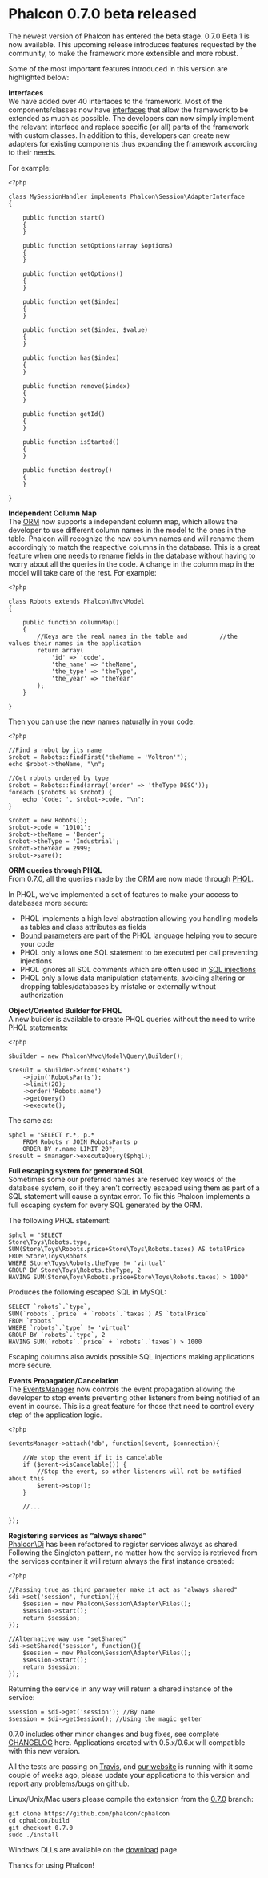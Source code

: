 <!--
slug: phalcon-0-7-0-beta-released
date: Wed Nov 21 2012 11:00:00 GMT-0500 (EST)
tags: php, phalcon, orm, release
title: Phalcon 0.7.0 beta released
id: 36213237029
link: http://blog.phalconphp.com/post/36213237029/phalcon-0-7-0-beta-released
raw: {"blog_name":"phalconphp","id":36213237029,"post_url":"http://blog.phalconphp.com/post/36213237029/phalcon-0-7-0-beta-released","slug":"phalcon-0-7-0-beta-released","type":"text","date":"2012-11-21 16:00:00 GMT","timestamp":1353513600,"state":"published","format":"html","reblog_key":"EjsB77M7","tags":["php","phalcon","orm","release"],"short_url":"http://tmblr.co/Z6PumvXkUYKb","highlighted":[],"note_count":2,"title":"Phalcon 0.7.0 beta released","body":"<p>The newest version of Phalcon has entered the beta stage. 0.7.0 Beta 1 is now available. This upcoming release introduces features requested by the community, to make the framework more extensible and more robust.</p>\n<p>Some of the most important features introduced in this version are highlighted below:</p>\n<p><strong>Interfaces</strong><br/> We have added over 40 interfaces to the framework. Most of the components/classes now have <a href=\"http://php.net/manual/en/language.oop5.interfaces.php\">interfaces</a> that allow the framework to be extended as much as possible. The developers can now simply implement the relevant interface and replace specific (or all) parts of the framework with custom classes. In addition to this, developers can create new adapters for existing components thus expanding the framework according to their needs.</p>\n<p>For example:</p>\n<pre class=\"sh_php sh_sourceCode\">&lt;?php\n\nclass MySessionHandler implements Phalcon\\Session\\AdapterInterface \n{\n    \n    public function start()\n    {\n    }\n\n    public function setOptions(array $options)\n    {\n    }\n\n    public function getOptions()\n    {\n    }\n\n    public function get($index)\n    {\n    }\n\n    public function set($index, $value)\n    {\n    }\n\n    public function has($index)\n    {\n    }\n\n    public function remove($index)\n    {\n    }\n\n    public function getId()\n    {\n    }\n\n    public function isStarted()\n    {\n    }\n\n    public function destroy()\n    {\n    }\n\n}\n</pre>\n<p><strong>Independent Column Map</strong><br/> The <a href=\"http://docs.phalconphp.com/en/latest/reference/models.html\">ORM</a> now supports a independent column map, which allows the developer to use different column names in the model to the ones in the table. Phalcon will recognize the new column names and will rename them accordingly to match the respective columns in the database. This is a great feature when one needs to rename fields in the database without having to worry about all the queries in the code. A change in the column map in the model will take care of the rest. For example:</p>\n<pre class=\"sh_php sh_sourceCode\">&lt;?php\n\nclass Robots extends Phalcon\\Mvc\\Model\n{\n    \n    public function columnMap()\n    {\n        //Keys are the real names in the table and <br/>        //the values their names in the application\n        return array(\n            'id' =&gt; 'code',\n            'the_name' =&gt; 'theName',\n            'the_type' =&gt; 'theType',\n            'the_year' =&gt; 'theYear'\n        );\n    }\n\n}\n</pre>\n<p>Then you can use the new names naturally in your code:</p>\n<pre class=\"sh_php sh_sourceCode\">&lt;?php\n\n//Find a robot by its name\n$robot = Robots::findFirst(\"theName = 'Voltron'\");\necho $robot-&gt;theName, \"\\n\";\n\n//Get robots ordered by type\n$robot = Robots::find(array('order' =&gt; 'theType DESC'));\nforeach ($robots as $robot) {\n    echo 'Code: ', $robot-&gt;code, \"\\n\";\n}\n\n$robot = new Robots();\n$robot-&gt;code = '10101';\n$robot-&gt;theName = 'Bender';\n$robot-&gt;theType = 'Industrial';\n$robot-&gt;theYear = 2999;\n$robot-&gt;save();\n</pre>\n<p><strong>ORM queries through PHQL</strong><br/> From 0.7.0, all the queries made by the ORM are now made through <a href=\"http://docs.phalconphp.com/en/latest/reference/phql.html\">PHQL</a>.</p>\n<p>In PHQL, we&rsquo;ve implemented a set of features to make your access to databases more secure:</p>\n<ul><li>PHQL implements a high level abstraction allowing you handling models as tables and class attributes as fields</li>\n<li><a href=\"http://www.php.net/manual/en/pdo.prepared-statements.php\">Bound parameters</a> are part of the PHQL language helping you to secure your code</li>\n<li>PHQL only allows one SQL statement to be executed per call preventing injections</li>\n<li>PHQL ignores all SQL comments which are often used in <a href=\"http://en.wikipedia.org/wiki/SQL_injection\">SQL injections</a></li>\n<li>PHQL only allows data manipulation statements, avoiding altering or dropping tables/databases by mistake or externally without authorization</li>\n</ul><p><strong>Object/Oriented Builder for PHQL</strong><br/> A new builder is available to create PHQL queries without the need to write PHQL statements:</p>\n<pre class=\"sh_php sh_sourceCode\">&lt;?php\n\n$builder = new Phalcon\\Mvc\\Model\\Query\\Builder();\n\n$result = $builder-&gt;from('Robots')\n    -&gt;join('RobotsParts');\n    -&gt;limit(20);\n    -&gt;order('Robots.name')\n    -&gt;getQuery()\n    -&gt;execute();\n</pre>\n<p>The same as:</p>\n<pre class=\"sh_php sh_sourceCode\">$phql = \"SELECT r.*, p.* \n    FROM Robots r JOIN RobotsParts p \n    ORDER BY r.name LIMIT 20\";\n$result = $manager-&gt;executeQuery($phql);\n</pre>\n<p><strong>Full escaping system for generated SQL</strong><br/> Sometimes some our preferred names are reserved key words of the database system, so if they aren&rsquo;t correctly escaped using them as part of a SQL statement will cause a syntax error. To fix this Phalcon implements a full escaping system for every SQL generated by the ORM.</p>\n<p>The following PHQL statement:</p>\n<pre class=\"sh_php sh_sourceCode\">$phql = \"SELECT \nStore\\Toys\\Robots.type,\nSUM(Store\\Toys\\Robots.price+Store\\Toys\\Robots.taxes) AS totalPrice\nFROM Store\\Toys\\Robots \nWHERE Store\\Toys\\Robots.theType != 'virtual'\nGROUP BY Store\\Toys\\Robots.theType, 2\nHAVING SUM(Store\\Toys\\Robots.price+Store\\Toys\\Robots.taxes) &gt; 1000\"\n</pre>\n<p>Produces the following escaped SQL in MySQL:</p>\n<pre class=\"sh_sql sh_sourceCode\">SELECT `robots`.`type`,\nSUM(`robots`.`price` + `robots`.`taxes`) AS `totalPrice`\nFROM `robots`\nWHERE `robots`.`type` != 'virtual'\nGROUP BY `robots`.`type`, 2\nHAVING SUM(`robots`.`price` + `robots`.`taxes`) &gt; 1000\n</pre>\n<p>Escaping columns also avoids possible SQL injections making applications more secure.</p>\n<p><strong>Events Propagation/Cancelation</strong><br/> The <a href=\"http://docs.phalconphp.com/en/latest/reference/events.html\">EventsManager</a> now controls the event propagation allowing the developer to stop events preventing other listeners from being notified of an event in course. This is a great feature for those that need to control every step of the application logic.</p>\n<pre class=\"sh_php sh_sourceCode\">&lt;?php\n\n$eventsManager-&gt;attach('db', function($event, $connection){\n\n    //We stop the event if it is cancelable\n    if ($event-&gt;isCancelable()) {\n        //Stop the event, so other listeners will not be notified about this\n        $event-&gt;stop();\n    }\n\n    //...\n\n});\n</pre>\n<p><strong>Registering services as &ldquo;always shared&rdquo;</strong><br/><a href=\"http://docs.phalconphp.com/en/latest/reference/di.html\">Phalcon\\Di</a> has been refactored to register services always as shared. Following the Singleton pattern, no matter how the service is retrieved from the services container it will return always the first instance created:</p>\n<pre class=\"sh_php sh_sourceCode\">&lt;?php\n\n//Passing true as third parameter make it act as \"always shared\"\n$di-&gt;set('session', function(){\n    $session = new Phalcon\\Session\\Adapter\\Files();\n    $session-&gt;start();\n    return $session;\n});\n\n//Alternative way use \"setShared\"\n$di-&gt;setShared('session', function(){\n    $session = new Phalcon\\Session\\Adapter\\Files();\n    $session-&gt;start();\n    return $session;\n});\n</pre>\n<p>Returning the service in any way will return a shared instance of the service:</p>\n<pre class=\"sh_php sh_sourceCode\">$session = $di-&gt;get('session'); //By name\n$session = $di-&gt;getSession(); //Using the magic getter\n</pre>\n<p>0.7.0 includes other minor changes and bug fixes, see complete <a href=\"https://github.com/phalcon/cphalcon/blob/0.7.0/CHANGELOG\">CHANGELOG</a> here. Applications created with 0.5.x/0.6.x will compatible with this new version.</p>\n<p>All the tests are passing on <a href=\"https://travis-ci.org/phalcon/cphalcon/builds/3287750\">Travis</a>, and <a href=\"http://phalconphp.com/\">our website</a> is running with it some couple of weeks ago, please update your applications to this version and report any problems/bugs on <a href=\"https://github.com/phalcon/cphalcon\">github</a>.</p>\n<p>Linux/Unix/Mac users please compile the extension from the <a href=\"https://github.com/phalcon/cphalcon/tree/0.7.0\">0.7.0</a> branch:</p>\n<pre class=\"sh_sh sh_sourceCode\">git clone <a href=\"https://github.com/phalcon/cphalcon\">https://github.com/phalcon/cphalcon</a>\ncd cphalcon/build\ngit checkout 0.7.0\nsudo ./install\n</pre>\n<p>Windows DLLs are available on the <a href=\"http://phalconphp.com/download\">download</a> page.</p>\n<p>Thanks for using Phalcon!</p>","reblog":{"tree_html":"","comment":"<p>The newest version of Phalcon has entered the beta stage. 0.7.0 Beta 1 is now available. This upcoming release introduces features requested by the community, to make the framework more extensible and more robust.</p>\n<p>Some of the most important features introduced in this version are highlighted below:</p>\n<p><strong>Interfaces</strong><br> We have added over 40 interfaces to the framework. Most of the components/classes now have <a href=\"http://php.net/manual/en/language.oop5.interfaces.php\">interfaces</a> that allow the framework to be extended as much as possible. The developers can now simply implement the relevant interface and replace specific (or all) parts of the framework with custom classes. In addition to this, developers can create new adapters for existing components thus expanding the framework according to their needs.</p>\n<p>For example:</p>\n<pre class=\"sh_php sh_sourceCode\">&lt;?php\n\nclass MySessionHandler implements Phalcon\\Session\\AdapterInterface \n{\n    \n    public function start()\n    {\n    }\n\n    public function setOptions(array $options)\n    {\n    }\n\n    public function getOptions()\n    {\n    }\n\n    public function get($index)\n    {\n    }\n\n    public function set($index, $value)\n    {\n    }\n\n    public function has($index)\n    {\n    }\n\n    public function remove($index)\n    {\n    }\n\n    public function getId()\n    {\n    }\n\n    public function isStarted()\n    {\n    }\n\n    public function destroy()\n    {\n    }\n\n}\n</pre>\n<p><strong>Independent Column Map</strong><br> The <a href=\"http://docs.phalconphp.com/en/latest/reference/models.html\">ORM</a> now supports a independent column map, which allows the developer to use different column names in the model to the ones in the table. Phalcon will recognize the new column names and will rename them accordingly to match the respective columns in the database. This is a great feature when one needs to rename fields in the database without having to worry about all the queries in the code. A change in the column map in the model will take care of the rest. For example:</p>\n<pre class=\"sh_php sh_sourceCode\">&lt;?php\n\nclass Robots extends Phalcon\\Mvc\\Model\n{\n    \n    public function columnMap()\n    {\n        //Keys are the real names in the table and <br>        //the values their names in the application\n        return array(\n            'id' =&gt; 'code',\n            'the_name' =&gt; 'theName',\n            'the_type' =&gt; 'theType',\n            'the_year' =&gt; 'theYear'\n        );\n    }\n\n}\n</pre>\n<p>Then you can use the new names naturally in your code:</p>\n<pre class=\"sh_php sh_sourceCode\">&lt;?php\n\n//Find a robot by its name\n$robot = Robots::findFirst(\"theName = 'Voltron'\");\necho $robot-&gt;theName, \"\\n\";\n\n//Get robots ordered by type\n$robot = Robots::find(array('order' =&gt; 'theType DESC'));\nforeach ($robots as $robot) {\n    echo 'Code: ', $robot-&gt;code, \"\\n\";\n}\n\n$robot = new Robots();\n$robot-&gt;code = '10101';\n$robot-&gt;theName = 'Bender';\n$robot-&gt;theType = 'Industrial';\n$robot-&gt;theYear = 2999;\n$robot-&gt;save();\n</pre>\n<p><strong>ORM queries through PHQL</strong><br> From 0.7.0, all the queries made by the ORM are now made through <a href=\"http://docs.phalconphp.com/en/latest/reference/phql.html\">PHQL</a>.</p>\n<p>In PHQL, we&rsquo;ve implemented a set of features to make your access to databases more secure:</p>\n<ul><li>PHQL implements a high level abstraction allowing you handling models as tables and class attributes as fields</li>\n<li><a href=\"http://www.php.net/manual/en/pdo.prepared-statements.php\">Bound parameters</a> are part of the PHQL language helping you to secure your code</li>\n<li>PHQL only allows one SQL statement to be executed per call preventing injections</li>\n<li>PHQL ignores all SQL comments which are often used in <a href=\"http://en.wikipedia.org/wiki/SQL_injection\">SQL injections</a></li>\n<li>PHQL only allows data manipulation statements, avoiding altering or dropping tables/databases by mistake or externally without authorization</li>\n</ul><p><strong>Object/Oriented Builder for PHQL</strong><br> A new builder is available to create PHQL queries without the need to write PHQL statements:</p>\n<pre class=\"sh_php sh_sourceCode\">&lt;?php\n\n$builder = new Phalcon\\Mvc\\Model\\Query\\Builder();\n\n$result = $builder-&gt;from('Robots')\n    -&gt;join('RobotsParts');\n    -&gt;limit(20);\n    -&gt;order('Robots.name')\n    -&gt;getQuery()\n    -&gt;execute();\n</pre>\n<p>The same as:</p>\n<pre class=\"sh_php sh_sourceCode\">$phql = \"SELECT r.*, p.* \n    FROM Robots r JOIN RobotsParts p \n    ORDER BY r.name LIMIT 20\";\n$result = $manager-&gt;executeQuery($phql);\n</pre>\n<p><strong>Full escaping system for generated SQL</strong><br> Sometimes some our preferred names are reserved key words of the database system, so if they aren&rsquo;t correctly escaped using them as part of a SQL statement will cause a syntax error. To fix this Phalcon implements a full escaping system for every SQL generated by the ORM.</p>\n<p>The following PHQL statement:</p>\n<pre class=\"sh_php sh_sourceCode\">$phql = \"SELECT \nStore\\Toys\\Robots.type,\nSUM(Store\\Toys\\Robots.price+Store\\Toys\\Robots.taxes) AS totalPrice\nFROM Store\\Toys\\Robots \nWHERE Store\\Toys\\Robots.theType != 'virtual'\nGROUP BY Store\\Toys\\Robots.theType, 2\nHAVING SUM(Store\\Toys\\Robots.price+Store\\Toys\\Robots.taxes) &gt; 1000\"\n</pre>\n<p>Produces the following escaped SQL in MySQL:</p>\n<pre class=\"sh_sql sh_sourceCode\">SELECT `robots`.`type`,\nSUM(`robots`.`price` + `robots`.`taxes`) AS `totalPrice`\nFROM `robots`\nWHERE `robots`.`type` != 'virtual'\nGROUP BY `robots`.`type`, 2\nHAVING SUM(`robots`.`price` + `robots`.`taxes`) &gt; 1000\n</pre>\n<p>Escaping columns also avoids possible SQL injections making applications more secure.</p>\n<p><strong>Events Propagation/Cancelation</strong><br> The <a href=\"http://docs.phalconphp.com/en/latest/reference/events.html\">EventsManager</a> now controls the event propagation allowing the developer to stop events preventing other listeners from being notified of an event in course. This is a great feature for those that need to control every step of the application logic.</p>\n<pre class=\"sh_php sh_sourceCode\">&lt;?php\n\n$eventsManager-&gt;attach('db', function($event, $connection){\n\n    //We stop the event if it is cancelable\n    if ($event-&gt;isCancelable()) {\n        //Stop the event, so other listeners will not be notified about this\n        $event-&gt;stop();\n    }\n\n    //...\n\n});\n</pre>\n<p><strong>Registering services as &ldquo;always shared&rdquo;</strong><br><a href=\"http://docs.phalconphp.com/en/latest/reference/di.html\">Phalcon\\Di</a> has been refactored to register services always as shared. Following the Singleton pattern, no matter how the service is retrieved from the services container it will return always the first instance created:</p>\n<pre class=\"sh_php sh_sourceCode\">&lt;?php\n\n//Passing true as third parameter make it act as \"always shared\"\n$di-&gt;set('session', function(){\n    $session = new Phalcon\\Session\\Adapter\\Files();\n    $session-&gt;start();\n    return $session;\n});\n\n//Alternative way use \"setShared\"\n$di-&gt;setShared('session', function(){\n    $session = new Phalcon\\Session\\Adapter\\Files();\n    $session-&gt;start();\n    return $session;\n});\n</pre>\n<p>Returning the service in any way will return a shared instance of the service:</p>\n<pre class=\"sh_php sh_sourceCode\">$session = $di-&gt;get('session'); //By name\n$session = $di-&gt;getSession(); //Using the magic getter\n</pre>\n<p>0.7.0 includes other minor changes and bug fixes, see complete <a href=\"https://github.com/phalcon/cphalcon/blob/0.7.0/CHANGELOG\">CHANGELOG</a> here. Applications created with 0.5.x/0.6.x will compatible with this new version.</p>\n<p>All the tests are passing on <a href=\"https://travis-ci.org/phalcon/cphalcon/builds/3287750\">Travis</a>, and <a href=\"http://phalconphp.com/\">our website</a> is running with it some couple of weeks ago, please update your applications to this version and report any problems/bugs on <a href=\"https://github.com/phalcon/cphalcon\">github</a>.</p>\n<p>Linux/Unix/Mac users please compile the extension from the <a href=\"https://github.com/phalcon/cphalcon/tree/0.7.0\">0.7.0</a> branch:</p>\n<pre class=\"sh_sh sh_sourceCode\">git clone <a href=\"https://github.com/phalcon/cphalcon\">https://github.com/phalcon/cphalcon</a>\ncd cphalcon/build\ngit checkout 0.7.0\nsudo ./install\n</pre>\n<p>Windows DLLs are available on the <a href=\"http://phalconphp.com/download\">download</a> page.</p>\n<p>Thanks for using Phalcon!</p>"},"trail":[{"blog":{"name":"phalconphp","theme":{"header_full_width":1117,"header_full_height":426,"header_focus_width":758,"header_focus_height":426,"avatar_shape":"square","background_color":"#FAFAFA","body_font":"Helvetica Neue","header_bounds":"0,937,426,179","header_image":"http://static.tumblr.com/be2b0380984b972b47699d457f4c0ffb/ivjir8a/815nn0qo7/tumblr_static_28z87js742xwowwo0kco04ogs.jpg","header_image_focused":"http://static.tumblr.com/be2b0380984b972b47699d457f4c0ffb/ivjir8a/laHnn0qo9/tumblr_static_tumblr_static_28z87js742xwowwo0kco04ogs_focused_v3.jpg","header_image_scaled":"http://static.tumblr.com/be2b0380984b972b47699d457f4c0ffb/ivjir8a/815nn0qo7/tumblr_static_28z87js742xwowwo0kco04ogs_2048_v2.jpg","header_stretch":true,"link_color":"#529ECC","show_avatar":true,"show_description":true,"show_header_image":true,"show_title":true,"title_color":"#444444","title_font":"Gibson","title_font_weight":"bold"}},"post":{"id":"36213237029"},"content":"<p>The newest version of Phalcon has entered the beta stage. 0.7.0 Beta 1 is now available. This upcoming release introduces features requested by the community, to make the framework more extensible and more robust.</p>\n<p>Some of the most important features introduced in this version are highlighted below:</p>\n<p><strong>Interfaces</strong><br> We have added over 40 interfaces to the framework. Most of the components/classes now have <a href=\"http://php.net/manual/en/language.oop5.interfaces.php\">interfaces</a> that allow the framework to be extended as much as possible. The developers can now simply implement the relevant interface and replace specific (or all) parts of the framework with custom classes. In addition to this, developers can create new adapters for existing components thus expanding the framework according to their needs.</p>\n<p>For example:</p>\n<pre class=\"sh_php sh_sourceCode\"><?php\n\nclass MySessionHandler implements Phalcon\\Session\\AdapterInterface \n{\n    \n    public function start()\n    {\n    }\n\n    public function setOptions(array $options)\n    {\n    }\n\n    public function getOptions()\n    {\n    }\n\n    public function get($index)\n    {\n    }\n\n    public function set($index, $value)\n    {\n    }\n\n    public function has($index)\n    {\n    }\n\n    public function remove($index)\n    {\n    }\n\n    public function getId()\n    {\n    }\n\n    public function isStarted()\n    {\n    }\n\n    public function destroy()\n    {\n    }\n\n}\n</pre>\n<p><strong>Independent Column Map</strong><br> The <a href=\"http://docs.phalconphp.com/en/latest/reference/models.html\">ORM</a> now supports a independent column map, which allows the developer to use different column names in the model to the ones in the table. Phalcon will recognize the new column names and will rename them accordingly to match the respective columns in the database. This is a great feature when one needs to rename fields in the database without having to worry about all the queries in the code. A change in the column map in the model will take care of the rest. For example:</p>\n<pre class=\"sh_php sh_sourceCode\"><?php\n\nclass Robots extends Phalcon\\Mvc\\Model\n{\n    \n    public function columnMap()\n    {\n        //Keys are the real names in the table and <br>        //the values their names in the application\n        return array(\n            'id' => 'code',\n            'the_name' => 'theName',\n            'the_type' => 'theType',\n            'the_year' => 'theYear'\n        );\n    }\n\n}\n</pre>\n<p>Then you can use the new names naturally in your code:</p>\n<pre class=\"sh_php sh_sourceCode\"><?php\n\n//Find a robot by its name\n$robot = Robots::findFirst(\"theName = 'Voltron'\");\necho $robot->theName, \"\\n\";\n\n//Get robots ordered by type\n$robot = Robots::find(array('order' => 'theType DESC'));\nforeach ($robots as $robot) {\n    echo 'Code: ', $robot->code, \"\\n\";\n}\n\n$robot = new Robots();\n$robot->code = '10101';\n$robot->theName = 'Bender';\n$robot->theType = 'Industrial';\n$robot->theYear = 2999;\n$robot->save();\n</pre>\n<p><strong>ORM queries through PHQL</strong><br> From 0.7.0, all the queries made by the ORM are now made through <a href=\"http://docs.phalconphp.com/en/latest/reference/phql.html\">PHQL</a>.</p>\n<p>In PHQL, we’ve implemented a set of features to make your access to databases more secure:</p>\n<ul><li>PHQL implements a high level abstraction allowing you handling models as tables and class attributes as fields</li>\n<li><a href=\"http://www.php.net/manual/en/pdo.prepared-statements.php\">Bound parameters</a> are part of the PHQL language helping you to secure your code</li>\n<li>PHQL only allows one SQL statement to be executed per call preventing injections</li>\n<li>PHQL ignores all SQL comments which are often used in <a href=\"http://en.wikipedia.org/wiki/SQL_injection\">SQL injections</a></li>\n<li>PHQL only allows data manipulation statements, avoiding altering or dropping tables/databases by mistake or externally without authorization</li>\n</ul><p><strong>Object/Oriented Builder for PHQL</strong><br> A new builder is available to create PHQL queries without the need to write PHQL statements:</p>\n<pre class=\"sh_php sh_sourceCode\"><?php\n\n$builder = new Phalcon\\Mvc\\Model\\Query\\Builder();\n\n$result = $builder->from('Robots')\n    ->join('RobotsParts');\n    ->limit(20);\n    ->order('Robots.name')\n    ->getQuery()\n    ->execute();\n</pre>\n<p>The same as:</p>\n<pre class=\"sh_php sh_sourceCode\">$phql = \"SELECT r.*, p.* \n    FROM Robots r JOIN RobotsParts p \n    ORDER BY r.name LIMIT 20\";\n$result = $manager->executeQuery($phql);\n</pre>\n<p><strong>Full escaping system for generated SQL</strong><br> Sometimes some our preferred names are reserved key words of the database system, so if they aren’t correctly escaped using them as part of a SQL statement will cause a syntax error. To fix this Phalcon implements a full escaping system for every SQL generated by the ORM.</p>\n<p>The following PHQL statement:</p>\n<pre class=\"sh_php sh_sourceCode\">$phql = \"SELECT \nStore\\Toys\\Robots.type,\nSUM(Store\\Toys\\Robots.price+Store\\Toys\\Robots.taxes) AS totalPrice\nFROM Store\\Toys\\Robots \nWHERE Store\\Toys\\Robots.theType != 'virtual'\nGROUP BY Store\\Toys\\Robots.theType, 2\nHAVING SUM(Store\\Toys\\Robots.price+Store\\Toys\\Robots.taxes) > 1000\"\n</pre>\n<p>Produces the following escaped SQL in MySQL:</p>\n<pre class=\"sh_sql sh_sourceCode\">SELECT `robots`.`type`,\nSUM(`robots`.`price` + `robots`.`taxes`) AS `totalPrice`\nFROM `robots`\nWHERE `robots`.`type` != 'virtual'\nGROUP BY `robots`.`type`, 2\nHAVING SUM(`robots`.`price` + `robots`.`taxes`) > 1000\n</pre>\n<p>Escaping columns also avoids possible SQL injections making applications more secure.</p>\n<p><strong>Events Propagation/Cancelation</strong><br> The <a href=\"http://docs.phalconphp.com/en/latest/reference/events.html\">EventsManager</a> now controls the event propagation allowing the developer to stop events preventing other listeners from being notified of an event in course. This is a great feature for those that need to control every step of the application logic.</p>\n<pre class=\"sh_php sh_sourceCode\"><?php\n\n$eventsManager->attach('db', function($event, $connection){\n\n    //We stop the event if it is cancelable\n    if ($event->isCancelable()) {\n        //Stop the event, so other listeners will not be notified about this\n        $event->stop();\n    }\n\n    //...\n\n});\n</pre>\n<p><strong>Registering services as “always shared”</strong><br><a href=\"http://docs.phalconphp.com/en/latest/reference/di.html\">Phalcon\\Di</a> has been refactored to register services always as shared. Following the Singleton pattern, no matter how the service is retrieved from the services container it will return always the first instance created:</p>\n<pre class=\"sh_php sh_sourceCode\"><?php\n\n//Passing true as third parameter make it act as \"always shared\"\n$di->set('session', function(){\n    $session = new Phalcon\\Session\\Adapter\\Files();\n    $session->start();\n    return $session;\n});\n\n//Alternative way use \"setShared\"\n$di->setShared('session', function(){\n    $session = new Phalcon\\Session\\Adapter\\Files();\n    $session->start();\n    return $session;\n});\n</pre>\n<p>Returning the service in any way will return a shared instance of the service:</p>\n<pre class=\"sh_php sh_sourceCode\">$session = $di->get('session'); //By name\n$session = $di->getSession(); //Using the magic getter\n</pre>\n<p>0.7.0 includes other minor changes and bug fixes, see complete <a href=\"https://github.com/phalcon/cphalcon/blob/0.7.0/CHANGELOG\">CHANGELOG</a> here. Applications created with 0.5.x/0.6.x will compatible with this new version.</p>\n<p>All the tests are passing on <a href=\"https://travis-ci.org/phalcon/cphalcon/builds/3287750\">Travis</a>, and <a href=\"http://phalconphp.com/\">our website</a> is running with it some couple of weeks ago, please update your applications to this version and report any problems/bugs on <a href=\"https://github.com/phalcon/cphalcon\">github</a>.</p>\n<p>Linux/Unix/Mac users please compile the extension from the <a href=\"https://github.com/phalcon/cphalcon/tree/0.7.0\">0.7.0</a> branch:</p>\n<pre class=\"sh_sh sh_sourceCode\">git clone <a href=\"https://github.com/phalcon/cphalcon\">https://github.com/phalcon/cphalcon</a>\ncd cphalcon/build\ngit checkout 0.7.0\nsudo ./install\n</pre>\n<p>Windows DLLs are available on the <a href=\"http://phalconphp.com/download\">download</a> page.</p>\n<p>Thanks for using Phalcon!</p>","content_raw":"<p>The newest version of Phalcon has entered the beta stage. 0.7.0 Beta 1 is now available. This upcoming release introduces features requested by the community, to make the framework more extensible and more robust.</p>\r\n<p>Some of the most important features introduced in this version are highlighted below:</p>\r\n<p><strong>Interfaces</strong><br> We have added over 40 interfaces to the framework. Most of the components/classes now have <a href=\"http://php.net/manual/en/language.oop5.interfaces.php\">interfaces</a> that allow the framework to be extended as much as possible. The developers can now simply implement the relevant interface and replace specific (or all) parts of the framework with custom classes. In addition to this, developers can create new adapters for existing components thus expanding the framework according to their needs.</p>\r\n<p>For example:</p>\r\n<pre class=\"sh_php sh_sourceCode\">&lt;?php\r\n\r\nclass MySessionHandler implements Phalcon\\Session\\AdapterInterface \r\n{\r\n    \r\n    public function start()\r\n    {\r\n    }\r\n\r\n    public function setOptions(array $options)\r\n    {\r\n    }\r\n\r\n    public function getOptions()\r\n    {\r\n    }\r\n\r\n    public function get($index)\r\n    {\r\n    }\r\n\r\n    public function set($index, $value)\r\n    {\r\n    }\r\n\r\n    public function has($index)\r\n    {\r\n    }\r\n\r\n    public function remove($index)\r\n    {\r\n    }\r\n\r\n    public function getId()\r\n    {\r\n    }\r\n\r\n    public function isStarted()\r\n    {\r\n    }\r\n\r\n    public function destroy()\r\n    {\r\n    }\r\n\r\n}\r\n</pre>\r\n<p><strong>Independent Column Map</strong><br> The <a href=\"http://docs.phalconphp.com/en/latest/reference/models.html\">ORM</a> now supports a independent column map, which allows the developer to use different column names in the model to the ones in the table. Phalcon will recognize the new column names and will rename them accordingly to match the respective columns in the database. This is a great feature when one needs to rename fields in the database without having to worry about all the queries in the code. A change in the column map in the model will take care of the rest. For example:</p>\r\n<pre class=\"sh_php sh_sourceCode\">&lt;?php\r\n\r\nclass Robots extends Phalcon\\Mvc\\Model\r\n{\r\n    \r\n    public function columnMap()\r\n    {\r\n        //Keys are the real names in the table and <br>        //the values their names in the application\r\n        return array(\r\n            'id' =&gt; 'code',\r\n            'the_name' =&gt; 'theName',\r\n            'the_type' =&gt; 'theType',\r\n            'the_year' =&gt; 'theYear'\r\n        );\r\n    }\r\n\r\n}\r\n</pre>\r\n<p>Then you can use the new names naturally in your code:</p>\r\n<pre class=\"sh_php sh_sourceCode\">&lt;?php\r\n\r\n//Find a robot by its name\r\n$robot = Robots::findFirst(\"theName = 'Voltron'\");\r\necho $robot-&gt;theName, \"\\n\";\r\n\r\n//Get robots ordered by type\r\n$robot = Robots::find(array('order' =&gt; 'theType DESC'));\r\nforeach ($robots as $robot) {\r\n    echo 'Code: ', $robot-&gt;code, \"\\n\";\r\n}\r\n\r\n$robot = new Robots();\r\n$robot-&gt;code = '10101';\r\n$robot-&gt;theName = 'Bender';\r\n$robot-&gt;theType = 'Industrial';\r\n$robot-&gt;theYear = 2999;\r\n$robot-&gt;save();\r\n</pre>\r\n<p><strong>ORM queries through PHQL</strong><br> From 0.7.0, all the queries made by the ORM are now made through <a href=\"http://docs.phalconphp.com/en/latest/reference/phql.html\">PHQL</a>.</p>\r\n<p>In PHQL, we've implemented a set of features to make your access to databases more secure:</p>\r\n<ul><li>PHQL implements a high level abstraction allowing you handling models as tables and class attributes as fields</li>\r\n<li><a href=\"http://www.php.net/manual/en/pdo.prepared-statements.php\">Bound parameters</a> are part of the PHQL language helping you to secure your code</li>\r\n<li>PHQL only allows one SQL statement to be executed per call preventing injections</li>\r\n<li>PHQL ignores all SQL comments which are often used in <a href=\"http://en.wikipedia.org/wiki/SQL_injection\">SQL injections</a></li>\r\n<li>PHQL only allows data manipulation statements, avoiding altering or dropping tables/databases by mistake or externally without authorization</li>\r\n</ul><p><strong>Object/Oriented Builder for PHQL</strong><br> A new builder is available to create PHQL queries without the need to write PHQL statements:</p>\r\n<pre class=\"sh_php sh_sourceCode\">&lt;?php\r\n\r\n$builder = new Phalcon\\Mvc\\Model\\Query\\Builder();\r\n\r\n$result = $builder-&gt;from('Robots')\r\n    -&gt;join('RobotsParts');\r\n    -&gt;limit(20);\r\n    -&gt;order('Robots.name')\r\n    -&gt;getQuery()\r\n    -&gt;execute();\r\n</pre>\r\n<p>The same as:</p>\r\n<pre class=\"sh_php sh_sourceCode\">$phql = \"SELECT r.*, p.* \r\n    FROM Robots r JOIN RobotsParts p \r\n    ORDER BY r.name LIMIT 20\";\r\n$result = $manager-&gt;executeQuery($phql);\r\n</pre>\r\n<p><strong>Full escaping system for generated SQL</strong><br> Sometimes some our preferred names are reserved key words of the database system, so if they aren't correctly escaped using them as part of a SQL statement will cause a syntax error. To fix this Phalcon implements a full escaping system for every SQL generated by the ORM.</p>\r\n<p>The following PHQL statement:</p>\r\n<pre class=\"sh_php sh_sourceCode\">$phql = \"SELECT \r\nStore\\Toys\\Robots.type,\r\nSUM(Store\\Toys\\Robots.price+Store\\Toys\\Robots.taxes) AS totalPrice\r\nFROM Store\\Toys\\Robots \r\nWHERE Store\\Toys\\Robots.theType != 'virtual'\r\nGROUP BY Store\\Toys\\Robots.theType, 2\r\nHAVING SUM(Store\\Toys\\Robots.price+Store\\Toys\\Robots.taxes) &gt; 1000\"\r\n</pre>\r\n<p>Produces the following escaped SQL in MySQL:</p>\r\n<pre class=\"sh_sql sh_sourceCode\">SELECT `robots`.`type`,\r\nSUM(`robots`.`price` + `robots`.`taxes`) AS `totalPrice`\r\nFROM `robots`\r\nWHERE `robots`.`type` != 'virtual'\r\nGROUP BY `robots`.`type`, 2\r\nHAVING SUM(`robots`.`price` + `robots`.`taxes`) &gt; 1000\r\n</pre>\r\n<p>Escaping columns also avoids possible SQL injections making applications more secure.</p>\r\n<p><strong>Events Propagation/Cancelation</strong><br> The <a href=\"http://docs.phalconphp.com/en/latest/reference/events.html\">EventsManager</a> now controls the event propagation allowing the developer to stop events preventing other listeners from being notified of an event in course. This is a great feature for those that need to control every step of the application logic.</p>\r\n<pre class=\"sh_php sh_sourceCode\">&lt;?php\r\n\r\n$eventsManager-&gt;attach('db', function($event, $connection){\r\n\r\n    //We stop the event if it is cancelable\r\n    if ($event-&gt;isCancelable()) {\r\n        //Stop the event, so other listeners will not be notified about this\r\n        $event-&gt;stop();\r\n    }\r\n\r\n    //...\r\n\r\n});\r\n</pre>\r\n<p><strong>Registering services as \"always shared\"</strong><br><a href=\"http://docs.phalconphp.com/en/latest/reference/di.html\">Phalcon\\Di</a> has been refactored to register services always as shared. Following the Singleton pattern, no matter how the service is retrieved from the services container it will return always the first instance created:</p>\r\n<pre class=\"sh_php sh_sourceCode\">&lt;?php\r\n\r\n//Passing true as third parameter make it act as \"always shared\"\r\n$di-&gt;set('session', function(){\r\n    $session = new Phalcon\\Session\\Adapter\\Files();\r\n    $session-&gt;start();\r\n    return $session;\r\n});\r\n\r\n//Alternative way use \"setShared\"\r\n$di-&gt;setShared('session', function(){\r\n    $session = new Phalcon\\Session\\Adapter\\Files();\r\n    $session-&gt;start();\r\n    return $session;\r\n});\r\n</pre>\r\n<p>Returning the service in any way will return a shared instance of the service:</p>\r\n<pre class=\"sh_php sh_sourceCode\">$session = $di-&gt;get('session'); //By name\r\n$session = $di-&gt;getSession(); //Using the magic getter\r\n</pre>\r\n<p>0.7.0 includes other minor changes and bug fixes, see complete <a href=\"https://github.com/phalcon/cphalcon/blob/0.7.0/CHANGELOG\">CHANGELOG</a> here. Applications created with 0.5.x/0.6.x will compatible with this new version.</p>\r\n<p>All the tests are passing on <a href=\"https://travis-ci.org/phalcon/cphalcon/builds/3287750\">Travis</a>, and <a href=\"http://phalconphp.com/\">our website</a> is running with it some couple of weeks ago, please update your applications to this version and report any problems/bugs on <a href=\"https://github.com/phalcon/cphalcon\">github</a>.</p>\r\n<p>Linux/Unix/Mac users please compile the extension from the <a href=\"https://github.com/phalcon/cphalcon/tree/0.7.0\">0.7.0</a> branch:</p>\r\n<pre class=\"sh_sh sh_sourceCode\">git clone https://github.com/phalcon/cphalcon\r\ncd cphalcon/build\r\ngit checkout 0.7.0\r\nsudo ./install\r\n</pre>\r\n<p>Windows DLLs are available on the <a href=\"http://phalconphp.com/download\">download</a> page.</p>\r\n<p>Thanks for using Phalcon!</p>","is_current_item":true,"is_root_item":true}]}
publish: 2012-11-021
-->


Phalcon 0.7.0 beta released
===========================

The newest version of Phalcon has entered the beta stage. 0.7.0 Beta 1
is now available. This upcoming release introduces features requested by
the community, to make the framework more extensible and more robust.

Some of the most important features introduced in this version are
highlighted below:

**Interfaces**\
 We have added over 40 interfaces to the framework. Most of the
components/classes now have
[interfaces](http://php.net/manual/en/language.oop5.interfaces.php) that
allow the framework to be extended as much as possible. The developers
can now simply implement the relevant interface and replace specific (or
all) parts of the framework with custom classes. In addition to this,
developers can create new adapters for existing components thus
expanding the framework according to their needs.

For example:

~~~~ {.sh_php .sh_sourceCode}
<?php

class MySessionHandler implements Phalcon\Session\AdapterInterface 
{
    
    public function start()
    {
    }

    public function setOptions(array $options)
    {
    }

    public function getOptions()
    {
    }

    public function get($index)
    {
    }

    public function set($index, $value)
    {
    }

    public function has($index)
    {
    }

    public function remove($index)
    {
    }

    public function getId()
    {
    }

    public function isStarted()
    {
    }

    public function destroy()
    {
    }

}
~~~~

**Independent Column Map**\
 The [ORM](http://docs.phalconphp.com/en/latest/reference/models.html)
now supports a independent column map, which allows the developer to use
different column names in the model to the ones in the table. Phalcon
will recognize the new column names and will rename them accordingly to
match the respective columns in the database. This is a great feature
when one needs to rename fields in the database without having to worry
about all the queries in the code. A change in the column map in the
model will take care of the rest. For example:

~~~~ {.sh_php .sh_sourceCode}
<?php

class Robots extends Phalcon\Mvc\Model
{
    
    public function columnMap()
    {
        //Keys are the real names in the table and         //the values their names in the application
        return array(
            'id' => 'code',
            'the_name' => 'theName',
            'the_type' => 'theType',
            'the_year' => 'theYear'
        );
    }

}
~~~~

Then you can use the new names naturally in your code:

~~~~ {.sh_php .sh_sourceCode}
<?php

//Find a robot by its name
$robot = Robots::findFirst("theName = 'Voltron'");
echo $robot->theName, "\n";

//Get robots ordered by type
$robot = Robots::find(array('order' => 'theType DESC'));
foreach ($robots as $robot) {
    echo 'Code: ', $robot->code, "\n";
}

$robot = new Robots();
$robot->code = '10101';
$robot->theName = 'Bender';
$robot->theType = 'Industrial';
$robot->theYear = 2999;
$robot->save();
~~~~

**ORM queries through PHQL**\
 From 0.7.0, all the queries made by the ORM are now made through
[PHQL](http://docs.phalconphp.com/en/latest/reference/phql.html).

In PHQL, we’ve implemented a set of features to make your access to
databases more secure:

-   PHQL implements a high level abstraction allowing you handling
    models as tables and class attributes as fields
-   [Bound
    parameters](http://www.php.net/manual/en/pdo.prepared-statements.php)
    are part of the PHQL language helping you to secure your code
-   PHQL only allows one SQL statement to be executed per call
    preventing injections
-   PHQL ignores all SQL comments which are often used in [SQL
    injections](http://en.wikipedia.org/wiki/SQL_injection)
-   PHQL only allows data manipulation statements, avoiding altering or
    dropping tables/databases by mistake or externally without
    authorization

**Object/Oriented Builder for PHQL**\
 A new builder is available to create PHQL queries without the need to
write PHQL statements:

~~~~ {.sh_php .sh_sourceCode}
<?php

$builder = new Phalcon\Mvc\Model\Query\Builder();

$result = $builder->from('Robots')
    ->join('RobotsParts');
    ->limit(20);
    ->order('Robots.name')
    ->getQuery()
    ->execute();
~~~~

The same as:

~~~~ {.sh_php .sh_sourceCode}
$phql = "SELECT r.*, p.* 
    FROM Robots r JOIN RobotsParts p 
    ORDER BY r.name LIMIT 20";
$result = $manager->executeQuery($phql);
~~~~

**Full escaping system for generated SQL**\
 Sometimes some our preferred names are reserved key words of the
database system, so if they aren’t correctly escaped using them as part
of a SQL statement will cause a syntax error. To fix this Phalcon
implements a full escaping system for every SQL generated by the ORM.

The following PHQL statement:

~~~~ {.sh_php .sh_sourceCode}
$phql = "SELECT 
Store\Toys\Robots.type,
SUM(Store\Toys\Robots.price+Store\Toys\Robots.taxes) AS totalPrice
FROM Store\Toys\Robots 
WHERE Store\Toys\Robots.theType != 'virtual'
GROUP BY Store\Toys\Robots.theType, 2
HAVING SUM(Store\Toys\Robots.price+Store\Toys\Robots.taxes) > 1000"
~~~~

Produces the following escaped SQL in MySQL:

~~~~ {.sh_sql .sh_sourceCode}
SELECT `robots`.`type`,
SUM(`robots`.`price` + `robots`.`taxes`) AS `totalPrice`
FROM `robots`
WHERE `robots`.`type` != 'virtual'
GROUP BY `robots`.`type`, 2
HAVING SUM(`robots`.`price` + `robots`.`taxes`) > 1000
~~~~

Escaping columns also avoids possible SQL injections making applications
more secure.

**Events Propagation/Cancelation**\
 The
[EventsManager](http://docs.phalconphp.com/en/latest/reference/events.html)
now controls the event propagation allowing the developer to stop events
preventing other listeners from being notified of an event in course.
This is a great feature for those that need to control every step of the
application logic.

~~~~ {.sh_php .sh_sourceCode}
<?php

$eventsManager->attach('db', function($event, $connection){

    //We stop the event if it is cancelable
    if ($event->isCancelable()) {
        //Stop the event, so other listeners will not be notified about this
        $event->stop();
    }

    //...

});
~~~~

**Registering services as “always shared”**\
[Phalcon\\Di](http://docs.phalconphp.com/en/latest/reference/di.html)
has been refactored to register services always as shared. Following the
Singleton pattern, no matter how the service is retrieved from the
services container it will return always the first instance created:

~~~~ {.sh_php .sh_sourceCode}
<?php

//Passing true as third parameter make it act as "always shared"
$di->set('session', function(){
    $session = new Phalcon\Session\Adapter\Files();
    $session->start();
    return $session;
});

//Alternative way use "setShared"
$di->setShared('session', function(){
    $session = new Phalcon\Session\Adapter\Files();
    $session->start();
    return $session;
});
~~~~

Returning the service in any way will return a shared instance of the
service:

~~~~ {.sh_php .sh_sourceCode}
$session = $di->get('session'); //By name
$session = $di->getSession(); //Using the magic getter
~~~~

0.7.0 includes other minor changes and bug fixes, see complete
[CHANGELOG](https://github.com/phalcon/cphalcon/blob/0.7.0/CHANGELOG)
here. Applications created with 0.5.x/0.6.x will compatible with this
new version.

All the tests are passing on
[Travis](https://travis-ci.org/phalcon/cphalcon/builds/3287750), and
[our website](http://phalconphp.com/) is running with it some couple of
weeks ago, please update your applications to this version and report
any problems/bugs on [github](https://github.com/phalcon/cphalcon).

Linux/Unix/Mac users please compile the extension from the
[0.7.0](https://github.com/phalcon/cphalcon/tree/0.7.0) branch:

~~~~ {.sh_sh .sh_sourceCode}
git clone https://github.com/phalcon/cphalcon
cd cphalcon/build
git checkout 0.7.0
sudo ./install
~~~~

Windows DLLs are available on the
[download](http://phalconphp.com/download) page.

Thanks for using Phalcon!

